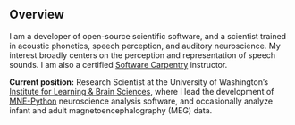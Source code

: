 
## Overview
I am a developer of open-source scientific software, and a scientist trained in acoustic phonetics, speech perception, and auditory neuroscience. My interest broadly centers on the perception and representation of speech sounds. I am also a certified [Software Carpentry](https://software-carpentry.org/team/) instructor.

**Current position:** Research Scientist at the University of Washington’s [Institute for Learning & Brain Sciences](https://ilabs.washington.edu/), where I lead the development of [MNE-Python](https://mne.tools/dev/index.html) neuroscience analysis software, and occasionally analyze infant and adult magnetoencephalography (MEG) data.
